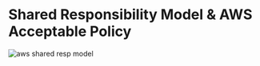 # Shared Responsibility Model & AWS Acceptable Policy
![aws shared resp model](https://github.com/user-attachments/assets/114ebe08-d016-4dd5-9b2a-482b92597c48)

